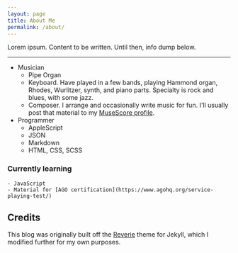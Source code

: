 ```yaml
---
layout: page
title: About Me
permalink: /about/
---
```


Lorem ipsum. Content to be written. Until then, info dump below.

---

- Musician
	- Pipe Organ
    - Keyboard. Have played in a few bands, playing Hammond organ, Rhodes, Wurlitzer, synth, and piano parts. Specialty is rock and blues, with some jazz.
    - Composer. I arrange and occasionally write music for fun. I'll usually post that material to my [MuseScore profile](https://musescore.com/jpcranford/).
- Programmer
	- AppleScript
	- JSON
	- Markdown
	- HTML, CSS, SCSS

### Currently learning
	- JavaScript
	- Material for [AGO certification](https://www.agohq.org/service-playing-test/)

## Credits
This blog was originally built off the [Reverie](https://github.com/amitmerchant1990/reverie) theme for Jekyll, which I modified further for my own purposes.
